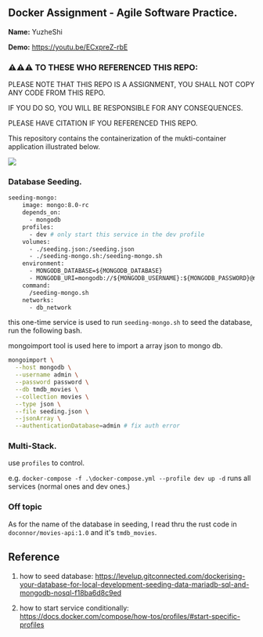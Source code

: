 ## Docker Assignment - Agile Software Practice.

__Name:__ YuzheShi

__Demo:__ https://youtu.be/ECxpreZ-rbE



### ⚠️⚠️⚠️ TO THESE WHO REFERENCED THIS REPO:

PLEASE NOTE THAT THIS REPO IS A ASSIGNMENT, YOU SHALL NOT COPY ANY CODE FROM THIS REPO.

IF YOU DO SO, YOU WILL BE RESPONSIBLE FOR ANY CONSEQUENCES.

PLEASE HAVE CITATION IF YOU REFERENCED THIS REPO.



This repository contains the containerization of the mukti-container application illustrated below.

![](./images/arch.png)

### Database Seeding.

```dockerfile
seeding-mongo:
    image: mongo:8.0-rc
    depends_on:
      - mongodb
    profiles:
      - dev # only start this service in the dev profile
    volumes:
      - ./seeding.json:/seeding.json
      - ./seeding-mongo.sh:/seeding-mongo.sh
    environment:
      - MONGODB_DATABASE=${MONGODB_DATABASE}
      - MONGODB_URI=mongodb://${MONGODB_USERNAME}:${MONGODB_PASSWORD}@mongodb:27017
    command:
      /seeding-mongo.sh
    networks:
      - db_network
```

this one-time service is used to run `seeding-mongo.sh` to seed the database, run the following bash.

mongoimport tool is used here to import a array json to mongo db.

```bash
mongoimport \
  --host mongodb \
  --username admin \
  --password password \
  --db tmdb_movies \
  --collection movies \
  --type json \
  --file seeding.json \
  --jsonArray \
  --authenticationDatabase=admin # fix auth error
```

### Multi-Stack.

use `profiles` to control.

e.g.  `docker-compose -f .\docker-compose.yml --profile dev up -d` runs all services (normal ones and dev ones.)

### Off topic

As for the name of the database in seeding, I read thru the rust code in `doconnor/movies-api:1.0` and it's `tmdb_movies`.





## Reference

1. how to seed database: https://levelup.gitconnected.com/dockerising-your-database-for-local-development-seeding-data-mariadb-sql-and-mongodb-nosql-f18ba6d8c9ed

2. how to start service conditionally: https://docs.docker.com/compose/how-tos/profiles/#start-specific-profiles
